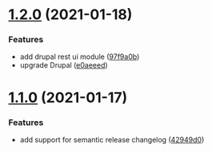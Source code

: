 # [1.2.0](https://github.com/deburca/d8/compare/v1.1.0...v1.2.0) (2021-01-18)


### Features

* add drupal rest ui module ([97f9a0b](https://github.com/deburca/d8/commit/97f9a0b11c29d7e8c818d4bd7fb8b320a2a29792))
* upgrade Drupal ([e0aeeed](https://github.com/deburca/d8/commit/e0aeeedbc05f6ca59734707d696926c614d54663))

# [1.1.0](https://github.com/deburca/d8/compare/v1.0.0...v1.1.0) (2021-01-17)


### Features

* add support for semantic release changelog ([42949d0](https://github.com/deburca/d8/commit/42949d0181d9c36c7f0affaf240ca9ab742d8c8a))

